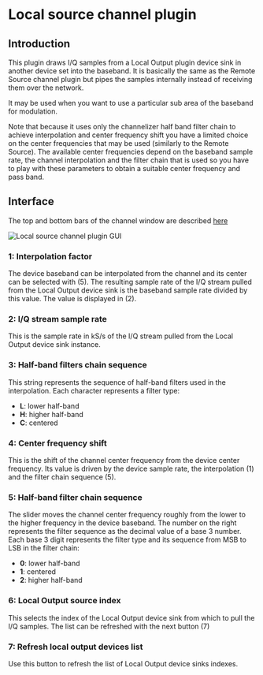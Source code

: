 <h1>Local source channel plugin</h1>

<h2>Introduction</h2>

This plugin draws I/Q samples from a Local Output plugin device sink in another device set into the baseband. It is basically the same as the Remote Source channel plugin but pipes the samples internally instead of receiving them over the network.

It may be used when you want to use a particular sub area of the baseband for modulation.

Note that because it uses only the channelizer half band filter chain to achieve interpolation and center frequency shift you have a limited choice on the center frequencies that may be used (similarly to the Remote Source). The available center frequencies depend on the baseband sample rate, the channel interpolation and the filter chain that is used so you have to play with these parameters to obtain a suitable center frequency and pass band.

<h2>Interface</h2>

The top and bottom bars of the channel window are described [here](../../../sdrgui/channel/readme.md)

![Local source channel plugin GUI](../../../doc/img/LocalSource.png)

<h3>1: Interpolation factor</h3>

The device baseband can be interpolated from the channel and its center can be selected with (5). The resulting sample rate of the I/Q stream pulled from the Local Output device sink is the baseband sample rate divided by this value. The value is displayed in (2).

<h3>2: I/Q stream sample rate</h3>

This is the sample rate in kS/s of the I/Q stream pulled from the Local Output device sink instance.

<h3>3: Half-band filters chain sequence</h3>

This string represents the sequence of half-band filters used in the interpolation. Each character represents a filter type:

  - **L**: lower half-band
  - **H**: higher half-band
  - **C**: centered

<h3>4: Center frequency shift</h3>

This is the shift of the channel center frequency from the device center frequency. Its value is driven by the device sample rate, the interpolation (1) and the filter chain sequence (5).

<h3>5: Half-band filter chain sequence</h3>

The slider moves the channel center frequency roughly from the lower to the higher frequency in the device baseband. The number on the right represents the filter sequence as the decimal value of a base 3 number. Each base 3 digit represents the filter type and its sequence from MSB to LSB in the filter chain:

  - **0**: lower half-band
  - **1**: centered
  - **2**: higher half-band

<h3>6: Local Output source index</h2>

This selects the index of the Local Output device sink from which to pull the I/Q samples. The list can be refreshed with the next button (7)

<h3>7: Refresh local output devices list</h2>

Use this button to refresh the list of Local Output device sinks indexes.
